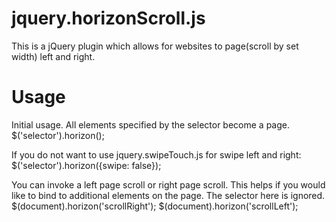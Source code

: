 jquery.horizonScroll.js
=======================

This is a jQuery plugin which allows for websites to page(scroll by set width) left and right.

Usage
=======================
Initial usage. All elements specified by the selector become a page.
$('selector').horizon();

If you do not want to use jquery.swipeTouch.js for swipe left and right:
$('selector').horizon({swipe: false});

You can invoke a left page scroll or right page scroll. This helps if you would like to bind to additional elements on the page.
The selector here is ignored.
$(document).horizon('scrollRight');
$(document).horizon('scrollLeft');


